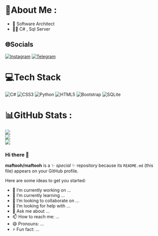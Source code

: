 # 💫About Me :
- 🌱 Software Architect
- 👨‍💻 C# , Sql Server

## 🌐Socials
[![Instagram](https://img.shields.io/badge/Instagram-%23E4405F.svg?logo=Instagram&logoColor=white)](https://instagram.com/) [![Telegram](https://img.shields.io/badge/Telegram-2CA5E0?logo=telegram&logoColor=white)](https://t.me/) 

# 💻Tech Stack
![C#](https://img.shields.io/badge/c%23-%23239120.svg?style=for-the-badge&logo=c-sharp&logoColor=white) 
![CSS3](https://img.shields.io/badge/css3-%231572B6.svg?style=for-the-badge&logo=css3&logoColor=white) 
![Python](https://img.shields.io/badge/python-3670A0?style=for-the-badge&logo=python&logoColor=ffdd54) 
![HTML5](https://img.shields.io/badge/html5-%23E34F26.svg?style=for-the-badge&logo=html5&logoColor=white) 
![Bootstrap](https://img.shields.io/badge/bootstrap-%23563D7C.svg?style=for-the-badge&logo=bootstrap&logoColor=white)
![SQLite](https://img.shields.io/badge/sqlite-%2307405e.svg?style=for-the-badge&logo=sqlite&logoColor=white) 
# 📊GitHub Stats :
![](https://github-readme-stats.vercel.app/api?username=maftooh&theme=synthwave&hide_border=true&include_all_commits=false&count_private=true)<br/>
![](https://github-readme-streak-stats.herokuapp.com/?user=maftooh&theme=synthwave&hide_border=true)<br/>
![](https://github-readme-stats.vercel.app/api/top-langs/?username=maftooh&theme=synthwave&hide_border=true&include_all_commits=false&count_private=true&layout=compact)




### Hi there 👋

 
**maftooh/maftooh** is a ✨ _special_ ✨ repository because its `README.md` (this file) appears on your GitHub profile.

Here are some ideas to get you started:

- 🔭 I’m currently working on ...
- 🌱 I’m currently learning ...
- 👯 I’m looking to collaborate on ...
- 🤔 I’m looking for help with ...
- 💬 Ask me about ...
- 📫 How to reach me: ...
- 😄 Pronouns: ...
- ⚡ Fun fact: ...
 
